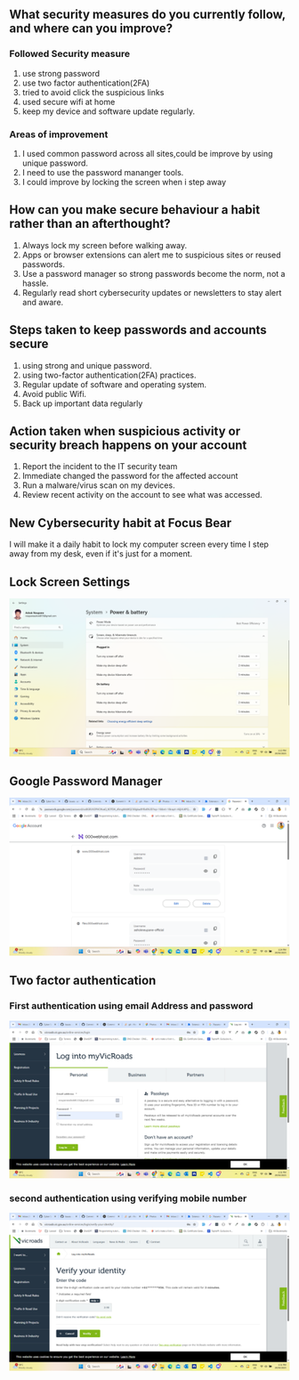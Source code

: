 ## What security measures do you currently follow, and where can you improve?

### Followed Security measure 
1. use strong password
2. use two factor authentication(2FA)
3. tried to avoid click the suspicious links
4. used secure wifi at home
5. keep my device and software update regularly.

### Areas of improvement
1. I used common password across all sites,could be improve by using unique password.
2. I need to use the password mananger tools.
3. I could improve by locking the screen when i step away

## How can you make secure behaviour a habit rather than an afterthought?
1. Always lock my screen before walking away.
2. Apps or browser extensions can alert me to suspicious sites or reused passwords.
3. Use a password manager so strong passwords become the norm, not a hassle.
4. Regularly read short cybersecurity updates or newsletters to stay alert and aware.

## Steps taken to keep passwords and accounts secure
1. using strong and unique password.
2. using two-factor authentication(2FA) practices.
3. Regular update of software and operating system.
4. Avoid public Wifi. 
5. Back up important data regularly

## Action taken when suspicious activity or security breach happens on your account
1. Report the incident to the IT security team
2. Immediate changed the password for the affected account
3. Run a malware/virus scan on my devices.
4. Review recent activity on the account to see what was accessed.

## New Cybersecurity habit at Focus Bear
I will make it a daily habit to lock my computer screen every time I step away from my desk, even if it's just for a moment.

## Lock Screen Settings
![Lock Screen Settings](https://github.com/ashokneupane/ashokneupane-intern-repo/blob/main/milestones/images/companies_policies/lock_screen_setting.png)

## Google Password Manager
![Google Password Manager](https://github.com/ashokneupane/ashokneupane-intern-repo/blob/main/milestones/images/companies_policies/google_password_manager.png)

## Two factor authentication
### First authentication using email Address and password
![First authentication Method](https://github.com/ashokneupane/ashokneupane-intern-repo/blob/main/milestones/images/companies_policies/first_authentication_method.png)

### second authentication using verifying mobile number
![Second authentication Method](https://github.com/ashokneupane/ashokneupane-intern-repo/blob/main/milestones/images/companies_policies/second_authentication_method.png)

